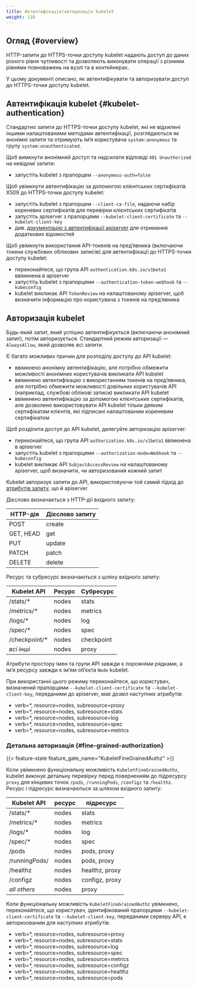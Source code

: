 ```yaml
---
title: Автентифікація/авторизація kubelet
weight: 110
---
```


## Огляд {#overview}

HTTP-запити до HTTPS-точки доступу kubelet надають доступ до даних різного рівня чутливості та дозволяють виконувати операції з різними рівнями повноважень на вузлі та в контейнерах.

У цьому документі описано, як автентифікувати та авторизувати доступ до HTTPS-точки доступу kubelet.

## Автентифікація kubelet {#kubelet-authentication}

Стандартно запити до HTTPS-точки доступу kubelet, які не відхилені іншими налаштованими методами автентифікації, розглядаються як анонімні запити та отримують імʼя користувача `system:anonymous` та групу `system:unauthenticated`.

Щоб вимкнути анонімний доступ та надсилати відповіді `401 Unauthorized` на невідомі запити:

* запустіть kubelet з прапорцем `--anonymous-auth=false`

Щоб увімкнути автентифікацію за допомогою клієнтських сертифікатів X509 до HTTPS-точки доступу kubelet:

* запустіть kubelet з прапорцем `--client-ca-file`, надаючи набір кореневих сертифікатів для перевірки клієнтських сертифікатів
* запустіть apiserver з прапорцями `--kubelet-client-certificate` та `--kubelet-client-key`
* див. [документацію з автентифікації apiserver](/docs/reference/access-authn-authz/authentication/#x509-client-certificates) для отримання додаткових відомостей

Щоб увімкнути використання API-токенів на предʼявника (включаючи токени службових облікових записів) для автентифікації до HTTPS-точки доступу kubelet:

* переконайтеся, що група API `authentication.k8s.io/v1beta1` ввімкнена в apiserver
* запустіть kubelet з прапорцями `--authentication-token-webhook` та `--kubeconfig`
* kubelet викликає API `TokenReview` на налаштованому apiserver, щоб визначити інформацію про користувача з токенів на предʼявника

## Авторизація kubelet

Будь-який запит, який успішно автентифікується (включаючи анонімний запит), потім авторизується. Стандартний режим авторизації — `AlwaysAllow`, який дозволяє всі запити.

Є багато можливих причин для розподілу доступу до API kubelet:

* ввімкнено анонімну автентифікацію, але потрібно обмежити можливості анонімних користувачів викликати API kubelet
* ввімкнено автентифікацію з використанням токенів на предʼявника, але потрібно обмежити можливості довільних користувачів API (наприклад, службові облікові записи) викликати API kubelet
* ввімкнено автентифікацію за допомогою клієнтських сертифікатів, але дозволено використовувати API kubelet тільки деяким сертифікатам клієнтів, які підписані налаштованим кореневим сертифікатом

Щоб розділити доступ до API kubelet, делегуйте авторизацію apiserver:

* переконайтеся, що група API `authorization.k8s.io/v1beta1` ввімкнена в apiserver
* запустіть kubelet з прапорцями `--authorization-mode=Webhook` та `--kubeconfig`
* kubelet викликає API `SubjectAccessReview` на налаштованому apiserver, щоб визначити, чи авторизований кожний запит

Kubelet авторизує запити до API, використовуючи той самий підхід до [атрибутів запиту](/docs/reference/access-authn-authz/authorization/#review-your-request-attributes), що й apiserver.

Дієслово визначається з HTTP-дії вхідного запиту:

HTTP-дія  | Дієслово запиту
----------|----------------
POST      | create
GET, HEAD | get
PUT       | update
PATCH     | patch
DELETE    | delete

Ресурс та субресурс визначаються з шляху вхідного запиту:

Kubelet API    | Ресурс  | Субресурс
---------------|---------|------------
/stats/\*      | nodes   | stats
/metrics/\*    | nodes   | metrics
/logs/\*       | nodes   | log
/spec/\*       | nodes   | spec
/checkpoint/\* | nodes   | checkpoint
*всі інші*     | nodes   | proxy

Атрибути простору імен та групи API завжди є порожніми рядками, а імʼя ресурсу завжди є імʼям обʼєкта `Node` kubelet.

При використанні цього режиму переконайтеся, що користувач, визначений прапорцями `--kubelet-client-certificate` та `--kubelet-client-key`, переданими до apiserver, має дозвіл наступних атрибутів:

* verb=\*, resource=nodes, subresource=proxy
* verb=\*, resource=nodes, subresource=stats
* verb=\*, resource=nodes, subresource=log
* verb=\*, resource=nodes, subresource=spec
* verb=\*, resource=nodes, subresource=metrics

### Детальна авторизація {#fine-grained-authorization}

{{< feature-state feature_gate_name="KubeletFineGrainedAuthz" >}}

Коли увімкнено функціональну можливість `KubeletFineGrainedAuthz`, kubelet виконує детальну перевірку перед поверненням до підресурсу `proxy` для кінцевих точок `/pods`, `/runningPods`, `/configz` та `/healthz`. Ресурс і підресурс визначаються за шляхом вхідного запиту:

Kubelet API   | ресурс   | підресурс
--------------|----------|------------
/stats/\*     | nodes    | stats
/metrics/\*   | nodes    | metrics
/logs/\*      | nodes    | log
/spec/\*      | nodes    | spec
/pods         | nodes    | pods, proxy
/runningPods/ | nodes    | pods, proxy
/healthz      | nodes    | healthz, proxy
/configz      | nodes    | configz, proxy
*all others*  | nodes    | proxy

Коли функціональну можливість `KubeletFineGrainedAuthz` увімкнено, переконайтеся, що користувач, ідентифікований прапорцями `--kubelet-client-certificate` та `--kubelet-client-key`, переданими серверу API, є авторизованим для наступних атрибутів:

* verb=\*, resource=nodes, subresource=proxy
* verb=\*, resource=nodes, subresource=stats
* verb=\*, resource=nodes, subresource=log
* verb=\*, resource=nodes, subresource=spec
* verb=\*, resource=nodes, subresource=metrics
* verb=\*, resource=nodes, subresource=configz
* verb=\*, resource=nodes, subresource=healthz
* verb=\*, resource=nodes, subresource=pods
